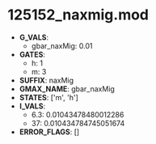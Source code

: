 # 125152_naxmig.mod

- **G_VALS**:
  - gbar_naxMig: 0.01
- **GATES**:
  - h: 1
  - m: 3
- **SUFFIX**: naxMig
- **GMAX_NAME**: gbar_naxMig
- **STATES**: ['m', 'h']
- **I_VALS**:
  - 6.3: 0.01043478480012286
  - 37: 0.010434784745051674
- **ERROR_FLAGS**: []
